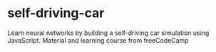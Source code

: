 # self-driving-car
Learn neural networks by building a self-driving car simulation using JavaScript. Material and learning course from freeCodeCamp
